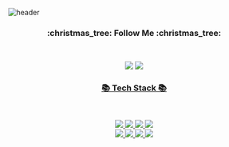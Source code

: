 ![header](https://capsule-render.vercel.app/api?type=waving&color=auto&height=250&section=header&text=Jisoo&fontSize=80&animation=fadeIn&fontAlignY=38&desc=&descAlignY=51&descAlign=62)

<h3 align="center"><b> :christmas_tree: Follow Me :christmas_tree:</b></h3>
</br>
<p align="center">
<a href="mailto:cussion09@gmail.com"><img src="https://img.shields.io/badge/Gmail-D14836?style=flat-square&logo=gmail&logoColor=white&link=mailto:cussion09@gmail.com"/></a>
<a href="https://velog.io/@js03210"><img src="https://img.shields.io/badge/Velog-20c997?style=flat-square&logo=Velog&logoColor=white"/>


</p>

<h3 align="center"><b>📚 Tech Stack 📚</b></h3>
</br>
<p align="center">
<img src="https://img.shields.io/badge/python-3670A0?style=for-the-badge&logo=python&logoColor=ffdd54"/> <img src="https://img.shields.io/badge/PyTorch-EE4C2C?style=for-the-badge&logo=PyTorch&logoColor=white"> <img src="https://img.shields.io/badge/Ubuntu-E95420?style=for-the-badge&logo=ubuntu&logoColor=white"> <img src="https://img.shields.io/badge/Numpy-013243?style=for-the-badge&logo=Numpy&logoColor=white"> 
</br> <img src="https://img.shields.io/badge/Pandas-150458?style=for-the-badge&logo=Pandas&logoColor=white"> <img src="https://img.shields.io/badge/Scikit_learn-F7931E?style=for-the-badge&logo=scikitlearn&logoColor=white">
 <img src="https://img.shields.io/badge/FastAPI-009688?style=for-the-badge&logo=FastAPI&logoColor=black">  
 <img src="https://img.shields.io/badge/Poetry-60A5FA?style=for-the-badge&logo=Poetry&logoColor=black">  

<!--<h3 align="center">👩‍💻 My Github Stats 👩‍💻</h3>
<div align="center">

![JisooRyu99's github stats](https://github-readme-stats.vercel.app/api?username=JisooRyu99&show_icons=true
-->
